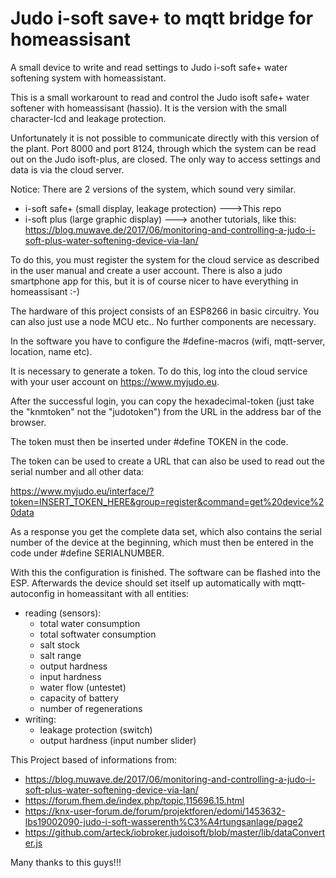 # Judo i-soft save+ to mqtt bridge for homeassisant
A small device to write and read settings to Judo i-soft safe+ water softening system with homeassistant.


This is a small workarount to read and control the Judo isoft safe+ water softener with homeassisant (hassio). It is the version with the small character-lcd and leakage protection.

Unfortunately it is not possible to communicate directly with this version of the plant. Port 8000 and port 8124, through which the system can be read out on the Judo isoft-plus, are closed. The only way to access settings and data is via the cloud server.

Notice:
There are 2 versions of the system, which sound very similar.
- i-soft safe+ (small display, leakage protection) --->This repo
- i-soft plus (large graphic display) ---> another tutorials, like this: https://blog.muwave.de/2017/06/monitoring-and-controlling-a-judo-i-soft-plus-water-softening-device-via-lan/

To do this, you must register the system for the cloud service as described in the user manual and create a user account. There is also a judo smartphone app for this, but it is of course nicer to have everything in homeassisant :-)

The hardware of this project consists of an ESP8266 in basic circuitry. You can also just use a node MCU etc.. No further components are necessary.

In the software you have to configure the #define-macros (wifi, mqtt-server, location, name etc).

It is necessary to generate a token. To do this, log into the cloud service with your user account on https://www.myjudo.eu.

After the successful login, you can copy the hexadecimal-token (just take the "knmtoken" not the "judotoken") from the URL in the address bar of the browser.

The token must then be inserted under #define TOKEN in the code.

The token can be used to create a URL that can also be used to read out the serial number and all other data:

https://www.myjudo.eu/interface/?token=INSERT_TOKEN_HERE&group=register&command=get%20device%20data

As a response you get the complete data set, which also contains the serial number of the device at the beginning, which must then be entered in the code under #define SERIALNUMBER.

With this the configuration is finished. The software can be flashed into the ESP. Afterwards the device should set itself up automatically with mqtt-autoconfig in homeassitant with all entities:

- reading (sensors): 
  - total water consumption
  - total softwater consumption
  - salt stock
  - salt range
  - output hardness
  - input hardness
  - water flow (untestet)
  - capacity of battery
  - number of regenerations
- writing:
  - leakage protection (switch)
  - output hardness (input number slider)



This Project based of informations from:
- https://blog.muwave.de/2017/06/monitoring-and-controlling-a-judo-i-soft-plus-water-softening-device-via-lan/
- https://forum.fhem.de/index.php/topic,115696.15.html
- https://knx-user-forum.de/forum/projektforen/edomi/1453632-lbs19002090-judo-i-soft-wasserenth%C3%A4rtungsanlage/page2
- https://github.com/arteck/iobroker.judoisoft/blob/master/lib/dataConverter.js

Many thanks to this guys!!!

